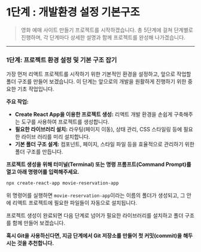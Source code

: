 #  1단계 : 개발환경 설정 기본구조
> 영화 예매 사이트 만들기 프로젝트를 시작하겠습니다.
> 총 5단계에 걸쳐 단계별로 진행하며, 각 단계마다 상세한 설명과 함께 프로젝트를 완성해 나가겠습니다.
-----

### **1단계: 프로젝트 환경 설정 및 기본 구조 잡기**

가장 먼저 리액트 프로젝트를 시작하기 위한 기본적인 환경을 설정하고, 앞으로 작업할 폴더 구조를 만들어 보겠습니다. 이 단계는 앞으로의 개발을 원활하게 진행하기 위한 중요한 기초 작업입니다.

**주요 작업:**

  * **Create React App을 이용한 프로젝트 생성:** 리액트 개발 환경을 손쉽게 구축해주는 도구를 사용하여 프로젝트를 생성합니다.
  * **필요한 라이브러리 설치:** 라우팅(페이지 이동), 상태 관리, CSS 스타일링 등에 필요한 라이브
    러리를 미리 설치합니다.
  * **기본 폴더 구조 설계:** 컴포넌트, 페이지, 스타일 파일 등을 효율적으로 관리하기 위한 폴더 구조를 만듭니다.

**프로젝트 생성을 위해 터미널(Terminal) 또는 명령 프롬프트(Command Prompt)를 열고 아래 명령어를 입력해주세요.**

```bash
npx create-react-app movie-reservation-app
```

위 명령어를 실행하면 `movie-reservation-app`이라는 이름의 폴더가 생성되고, 그 안에 리액트 프로젝트에 필요한 파일들이 자동으로 설치됩니다.

프로젝트 생성이 완료되면 다음 단계로 넘어가 필요한 라이브러리를 설치하고 폴더 구조를 함께 만들어 보겠습니다.

**혹시 Git을 사용하신다면, 지금 단계에서 Git 저장소를 만들어 첫 커밋(commit)을 해두시는 것을 추천합니다.**
